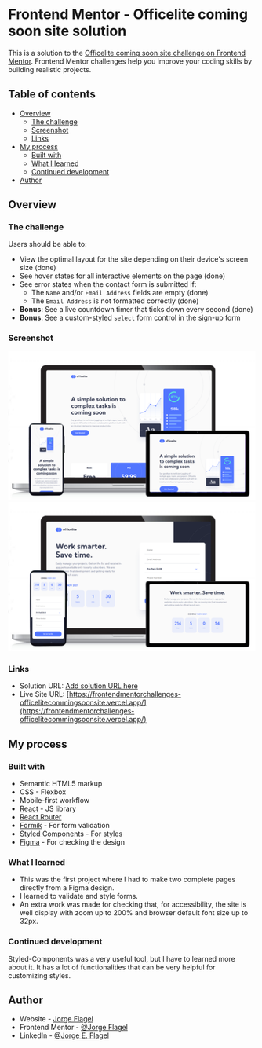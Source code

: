 # Frontend Mentor - Officelite coming soon site solution

This is a solution to the [Officelite coming soon site challenge on Frontend Mentor](https://www.frontendmentor.io/challenges/officelite-coming-soon-site-M4DIPNz8g). Frontend Mentor challenges help you improve your coding skills by building realistic projects. 

## Table of contents

- [Overview](#overview)
  - [The challenge](#the-challenge)
  - [Screenshot](#screenshot)
  - [Links](#links)
- [My process](#my-process)
  - [Built with](#built-with)
  - [What I learned](#what-i-learned)
  - [Continued development](#continued-development)
- [Author](#author)

## Overview

### The challenge

Users should be able to:

- View the optimal layout for the site depending on their device's screen size (done)
- See hover states for all interactive elements on the page (done)
- See error states when the contact form is submitted if:
  - The `Name` and/or `Email Address` fields are empty (done)
  - The `Email Address` is not formatted correctly (done)
- **Bonus**: See a live countdown timer that ticks down every second (done)
- **Bonus**: See a custom-styled `select` form control in the sign-up form

### Screenshot

![Previous of the Main-page](./screenshot1.png)
![Previous of the Form-page](./screenshot2n.png)


### Links

- Solution URL: [Add solution URL here](https://your-solution-url.com)
- Live Site URL: [https://frontendmentorchallenges-officelitecommingsoonsite.vercel.app/](https://frontendmentorchallenges-officelitecommingsoonsite.vercel.app/)

## My process

### Built with

- Semantic HTML5 markup
- CSS - Flexbox
- Mobile-first workflow
- [React](https://reactjs.org/) - JS library
- [React Router](https://reactrouter.com/)
- [Formik](https://formik.org/) - For form validation
- [Styled Components](https://styled-components.com/) - For styles
- [Figma](https://www.figma.com/) - For checking the design


### What I learned

- This was the first project where I had to make two complete pages directly from a Figma design. 
- I learned to validate and style forms.
- An extra work was made for checking that, for accessibility, the site is well display with zoom up to 200% and browser default font size up to 32px.

### Continued development

Styled-Components was a very useful tool, but I have to learned more about it. It has a lot of functionalities that can be very helpful for customizing styles.

## Author

- Website - [Jorge Flagel](jorgeflagel.vercel.app/)
- Frontend Mentor - [@Jorge Flagel](https://www.frontendmentor.io/profile/jorgeflagel)
- LinkedIn - [@Jorge E. Flagel](https://www.linkedin.com/in/jorge-e-flagel-b2b372207/)